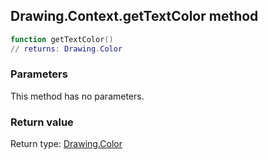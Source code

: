 ## Drawing.Context.getTextColor method


```lua
function getTextColor()
// returns: Drawing.Color
```


### Parameters

This method has no parameters.

### Return value

Return type: [Drawing.Color](../../Drawing/Color.md)

